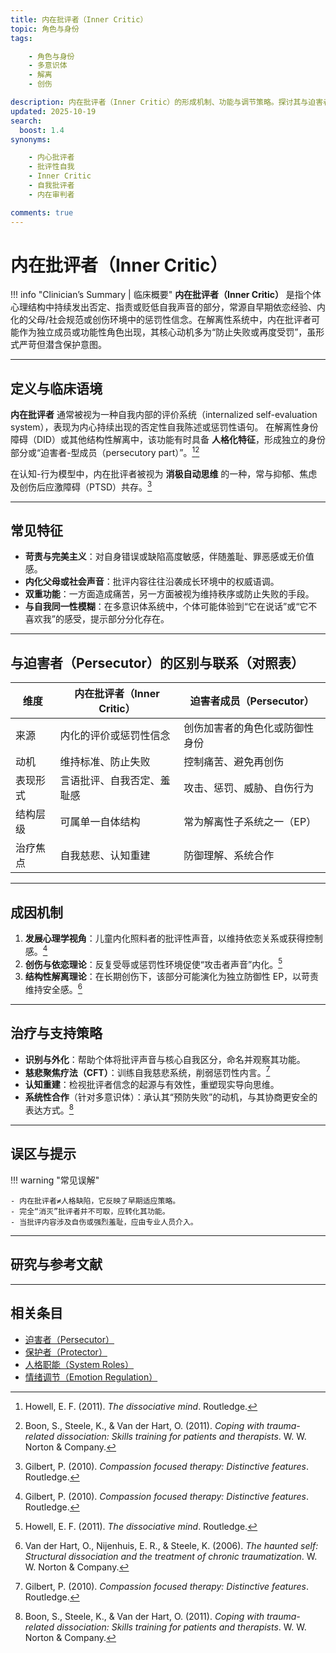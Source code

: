 ```yaml
---
title: 内在批评者（Inner Critic）
topic: 角色与身份
tags:

    - 角色与身份
    - 多意识体
    - 解离
    - 创伤

description: 内在批评者（Inner Critic）的形成机制、功能与调节策略。探讨其与迫害者（Persecutor）及自我评价系统的关系，区分临床与社群语境的不同用法。
updated: 2025-10-19
search:
  boost: 1.4
synonyms:

    - 内心批评者
    - 批评性自我
    - Inner Critic
    - 自我批评者
    - 内在审判者

comments: true
---
```


# 内在批评者（Inner Critic）

!!! info "Clinician’s Summary | 临床概要"
    **内在批评者（Inner Critic）** 是指个体心理结构中持续发出否定、指责或贬低自我声音的部分，常源自早期依恋经验、内化的父母/社会规范或创伤环境中的惩罚性信念。在解离性系统中，内在批评者可能作为独立成员或功能性角色出现，其核心动机多为“防止失败或再度受罚”，虽形式严苛但潜含保护意图。

---

## 定义与临床语境

**内在批评者** 通常被视为一种自我内部的评价系统（internalized self-evaluation system），表现为内心持续出现的否定性自我陈述或惩罚性语句。
在解离性身份障碍（DID）或其他结构性解离中，该功能有时具备 **人格化特征**，形成独立的身份部分或“迫害者-型成员（persecutory part）”。[^howell2011][^boon2011]

在认知-行为模型中，内在批评者被视为 **消极自动思维** 的一种，常与抑郁、焦虑及创伤后应激障碍（PTSD）共存。[^gilbert2010]

---

## 常见特征

- **苛责与完美主义**：对自身错误或缺陷高度敏感，伴随羞耻、罪恶感或无价值感。
- **内化父母或社会声音**：批评内容往往沿袭成长环境中的权威语调。
- **双重功能**：一方面造成痛苦，另一方面被视为维持秩序或防止失败的手段。
- **与自我同一性模糊**：在多意识体系统中，个体可能体验到“它在说话”或“它不喜欢我”的感受，提示部分分化存在。

---

## 与迫害者（Persecutor）的区别与联系（对照表）

| 维度 | 内在批评者（Inner Critic） | 迫害者成员（Persecutor） |
|------|----------------------------|---------------------------|
| 来源 | 内化的评价或惩罚性信念 | 创伤加害者的角色化或防御性身份 |
| 动机 | 维持标准、防止失败 | 控制痛苦、避免再创伤 |
| 表现形式 | 言语批评、自我否定、羞耻感 | 攻击、惩罚、威胁、自伤行为 |
| 结构层级 | 可属单一自体结构 | 常为解离性子系统之一（EP） |
| 治疗焦点 | 自我慈悲、认知重建 | 防御理解、系统合作 |

---

## 成因机制

1. **发展心理学视角**：儿童内化照料者的批评性声音，以维持依恋关系或获得控制感。[^gilbert2010]
2. **创伤与依恋理论**：反复受辱或惩罚性环境促使“攻击者声音”内化。[^howell2011]
3. **结构性解离理论**：在长期创伤下，该部分可能演化为独立防御性 EP，以苛责维持安全感。[^van2006]

---

## 治疗与支持策略

- **识别与外化**：帮助个体将批评声音与核心自我区分，命名并观察其功能。
- **慈悲聚焦疗法（CFT）**：训练自我慈悲系统，削弱惩罚性内言。[^gilbert2010]
- **认知重建**：检视批评者信念的起源与有效性，重塑现实导向思维。
- **系统性合作**（针对多意识体）：承认其“预防失败”的动机，与其协商更安全的表达方式。[^boon2011]

---

## 误区与提示

!!! warning "常见误解"

    - 内在批评者≠人格缺陷，它反映了早期适应策略。
    - 完全“消灭”批评者并不可取，应转化其功能。
    - 当批评内容涉及自伤或强烈羞耻，应由专业人员介入。

---

## 研究与参考文献

[^boon2011]: Boon, S., Steele, K., & Van der Hart, O. (2011). *Coping with trauma-related dissociation: Skills training for patients and therapists*. W. W. Norton & Company.
[^howell2011]: Howell, E. F. (2011). *The dissociative mind*. Routledge.
[^gilbert2010]: Gilbert, P. (2010). *Compassion focused therapy: Distinctive features*. Routledge.
[^van2006]: Van der Hart, O., Nijenhuis, E. R., & Steele, K. (2006). *The haunted self: Structural dissociation and the treatment of chronic traumatization*. W. W. Norton & Company.

---

## 相关条目

- [迫害者（Persecutor）](Persecutor.md)
- [保护者（Protector）](Protector.md)
- [人格职能（System Roles）](System-Roles.md)
- [情绪调节（Emotion Regulation）](Emotion-Regulation.md)
